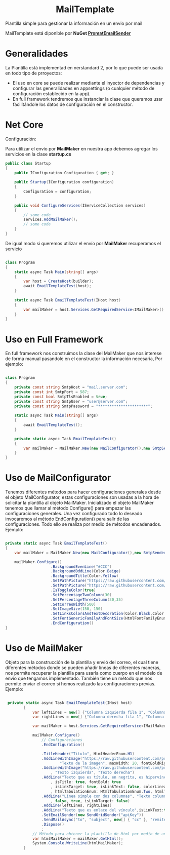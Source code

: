 <h1 align="center">
 MailTemplate
</h1>

Plantilla simple para gestionar la información en un envio por mail

MailTemplate está diponible por **NuGet [PromatEmailSender](https://www.nuget.org/packages/PromatEmailSender/)**

# Generalidades
La Plantilla está implementad en nerstandard 2, por lo que puede ser usada en todo tipo de prroyectos:
 - El uso en core se puede realizar mediante el inyector de dependencias y configurar las generalidades en appsettings (o cualquier método de configuración establecido en la app).
 - En full framework tendremos que instanciar la clase que queramos usar facilitándole los datos de configuración en el constructor.

# Net Core
Configuración:

Para utilizar el envío por **MailMaker** en nuestra app debemos agregar los servicios en la clase **startup.cs**
```csharp
public class Startup
{
    public IConfiguration Configuration { get; }
    
    public Startup(IConfiguration configuration)
    {
        Configuration = configuration;
    }

    public void ConfigureServices(IServiceCollection services)
    {
	    // some code
        services.AddMailMaker();
	    // some code
    }
}
```

De igual modo si queremos utilizar el envío por **MailMaker** recuperamos el servicio 
```csharp

class Program
{    
    static async Task Main(string[] args)
    {
        var host = CreateHost(builder);
        await EmailTemplateTest(host);
    }
    
    static async Task EmailTemplateTest(IHost host)
    {      
        var mailMaker = host.Services.GetRequiredService<IMailMaker>()
    }
}
```
# Uso en Full Framework
En full framework nos construimos la clase del MailMaker que nos interese de forma manual pasandole en el constructor la información necesaria, Por ejemplo:
```csharp

class Program
{
    private const string SmtpHost = "mail.server.com";
    private const int SmtpPort = 587;
    private const bool SmtpTlsEnabled = true;
    private const string SmtpUser = "user@server.com";
    private const string SmtpPassword = "**********************";
    
    static async Task Main(string[] args)
    {
        await EmailTemplateTest();
    }

    private static async Task EmailTemplateTest()
    {      
        var mailMaker = MailMaker.New(new MailConfigurator(),new SmtpSender(SmtpHost,SmtpPort,SmtpUser,SmtpPassword,SmtpTlsEnabled),null); 
    }
}
```
# Uso de MailConfigurator
Tenemos diferentes métodos para hacer configuraciones generales desde el objeto MailConfigurator, estas configuraciones son usadas a la hora de solicitar la plantilla al objeto MailMaker. Inicializado el objeto MailMaker tenemos que llamar al método Configure() para empezar las configuraciones generales. Una vez configurado todo lo deseado invocaremos al método EndConfiguration() para salir de las configuraciones. Todo ello se realiza por medio de métodos encadenados.
Ejemplo:

```csharp

private static async Task EmailTemplateTest()
{      
	var mailMaker = MailMaker.New(new MailConfigurator(),new SmtpSender(SmtpHost,SmtpPort,SmtpUser,SmtpPassword,SmtpTlsEnabled),null)

	mailMaker.Configure()
                    .BackgroundEvenLine("#CCC")
                    .BackgroundOddLine(Color.Beige)
                    .BackgroundTitle(Color.Yellow)
                    .SetPathPicture("https://raw.githubusercontent.com/promatcloud/Branding/master/icons/org/promat.512.png")
                    .SetPathPicture("https://raw.githubusercontent.com/promatcloud/Branding/master/AnimalFeeding/AnimalFeeding_512.png")
                    .IsToggleColor(true)
                    .SetPercentageTwoColumn(30)
                    .SetPercentageThreeColumn(30,35)
                    .SetCorreoWidth(500)
                    .SetImageSize(150, 150)
                    .SetLinksColorsAndTextDecoration(Color.Black,Color.Blue, Color.BlueViolet,Color.Aqua)
                    .SetFontGenericFamilyAndFontSize(HtmlFontFamilyEnum.Arial,HtmlFontFamilyEnum.Geneva,HtmlGenericFamilyEnum.SansSerif,20)
                    .EndConfiguration()
}
```
# Uso de MailMaker
Objeto para la construcción de la plantilla y envió del correo, el cual tiene diferentes métodos donde se pueden añadir líneas de diferentes maneras, nos permite recuperar la plantilla para usarla como cuerpo en el modelo de envío que tengamos implementado. También tiene un método que nos permite enviar el correo si hemos realizado las configuraciones previas.
Ejemplo:

```csharp

 private static async Task EmailTemplateTest(IHost host)
        {
            var leftLines = new[] {"Columna izquierda fila 1", "Columna izquierda fila 2", "Columna izquierda fila 3"};
            var rightLines = new[] {"Columna derecha fila 1", "Columna derecha fila 2", "Columna derecha fila 3"};

            var mailMaker = host.Services.GetRequiredService<IMailMaker>();

            mailMaker.Configure()
                // Configuraciones
                .EndConfiguration()

                .TitleHeader("Titulo", HtmlHeaderEnum.H1)
                .AddLineWithImage("https://raw.githubusercontent.com/promatcloud/Branding/master/AnimalFeeding/CirculoVerdeClaro_032.png",
                        "Texto de la imagen", maxWidth: 20, fontBoldRight: true, colorLinea: Color.Brown)
                .AddLineWithImage("https://raw.githubusercontent.com/promatcloud/Branding/master/AnimalFeeding/CirculoVerdeClaro_032.png"
                    , "Texto izquierda", "Texto derecha")
                .AddLine("Texto que es título, en negrita, es hipervínculo con dos tabulaciones y alineado a la izquierda"
                    , isTitle: true, fontBold: true
                    , isLinkTarget: true, isLinkText: false, colorLinea: Color.Brown
                    , htmlTabulationEnum: HtmlTabulationEnum.Two, htmlTextAlignEnum: HtmlTextAlignEnum.Left)
                .AddLine("Línea simple con dos columnas", "Texto columna derecha"
                    , false, true, isLinkTarget: false)
                .AddLine(leftLines, rightLines)
                .AddLine("Texto que es enlace del vínculo",isLinkText:true)
                .SetEmailSender(new SendGridSender("apiKey"))
                .SendMailAsync("to", "subject", new[] { "cc" }, "remitente@remi.com", "Nombre remitente")
                .Dispose()
                ;
            // Método para obtener la plantilla de Html por medio de un string 
            var htmlMailMaker = mailMaker.GetHtml();
            System.Console.WriteLine(htmlMailMaker);
        }

